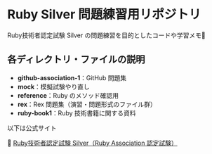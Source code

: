 # Ruby Silver 問題練習用リポジトリ

Ruby技術者認定試験 Silver の問題練習を目的としたコードや学習メモ📝
## 各ディレクトリ・ファイルの説明

- **github-association-1**：GitHub 問題集
- **mock**：模擬試験やり直し
- **reference**：Ruby のメソッド確認用
- **rex**：Rex 問題集（演習・問題形式のファイル群）
- **ruby-book1**：Ruby 技術書籍に関する資料

以下は公式サイト

🔗 [Ruby技術者認定試験 Silver（Ruby Association 認定試験）](https://www.ruby.or.jp/ja/certification/examination/)
